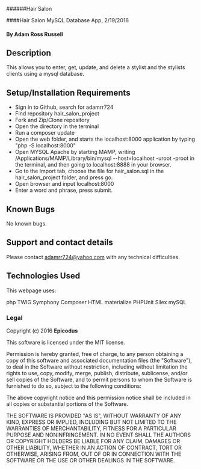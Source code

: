 ######Hair Salon

####Hair Salon MySQL Database App, 2/19/2016

#### By Adam Ross Russell

## Description

This allows you to enter, get, update, and delete a stylist and the stylists clients using a mysql database.

## Setup/Installation Requirements

* Sign in to Github, search for adamrr724
* Find repository hair_salon_project
* Fork and Zip/Clone repository
* Open the directory in the terminal
* Run a composer update
* Open the web folder, and starts the localhost:8000 application by typing "php -S localhost:8000"
* Open MYSQL Apache by starting MAMP, writing /Applications/MAMP/Library/bin/mysql --host=localhost -uroot -proot in the terminal, and then going to localhost:8888 in your browser.
* Go to the Import tab, choose the file for hair_salon.sql in the hair_salon_project folder, and press go.
* Open browser and input localhost:8000
* Enter a word and phrase, press submit.

## Known Bugs

No known bugs.


## Support and contact details

Please contact adamrr724@yahoo.com with any technical difficulties.

## Technologies Used

This webpage uses:

php
TWIG
Symphony
Composer
HTML
materialize
PHPUnit
Silex
mySQL

### Legal

Copyright (c) 2016 **Epicodus**

This software is licensed under the MIT license.

Permission is hereby granted, free of charge, to any person obtaining a copy
of this software and associated documentation files (the "Software"), to deal
in the Software without restriction, including without limitation the rights
to use, copy, modify, merge, publish, distribute, sublicense, and/or sell
copies of the Software, and to permit persons to whom the Software is
furnished to do so, subject to the following conditions:

The above copyright notice and this permission notice shall be included in
all copies or substantial portions of the Software.

THE SOFTWARE IS PROVIDED "AS IS", WITHOUT WARRANTY OF ANY KIND, EXPRESS OR
IMPLIED, INCLUDING BUT NOT LIMITED TO THE WARRANTIES OF MERCHANTABILITY,
FITNESS FOR A PARTICULAR PURPOSE AND NONINFRINGEMENT. IN NO EVENT SHALL THE
AUTHORS OR COPYRIGHT HOLDERS BE LIABLE FOR ANY CLAIM, DAMAGES OR OTHER
LIABILITY, WHETHER IN AN ACTION OF CONTRACT, TORT OR OTHERWISE, ARISING FROM,
OUT OF OR IN CONNECTION WITH THE SOFTWARE OR THE USE OR OTHER DEALINGS IN
THE SOFTWARE.
